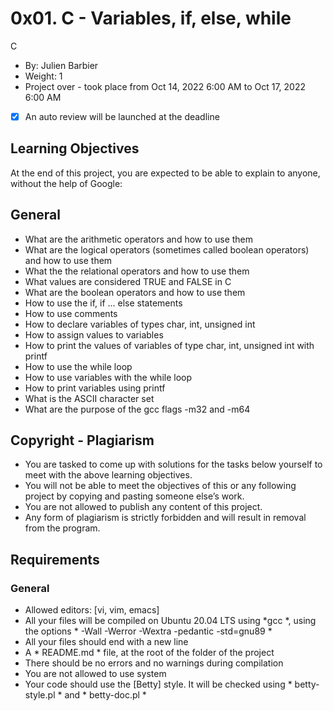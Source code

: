 # 0x01. C - Variables, if, else, while
C
 - By: Julien Barbier
 - Weight: 1
 - Project over - took place from Oct 14, 2022 6:00 AM to Oct 17, 2022 6:00 AM
 -[X] An auto review will be launched at the deadline
 
 ## Learning Objectives
 
At the end of this project, you are expected to be able to explain to anyone, without the help of Google:

## General
- What are the arithmetic operators and how to use them
- What are the logical operators (sometimes called boolean operators) and how to use them
- What the the relational operators and how to use them
- What values are considered TRUE and FALSE in C
- What are the boolean operators and how to use them
- How to use the if, if ... else statements
- How to use comments
- How to declare variables of types char, int, unsigned int
- How to assign values to variables
- How to print the values of variables of type char, int, unsigned int with printf
- How to use the while loop
- How to use variables with the while loop
- How to print variables using printf
- What is the ASCII character set
- What are the purpose of the gcc flags -m32 and -m64
## Copyright - Plagiarism
- You are tasked to come up with solutions for the tasks below yourself to meet with the above learning objectives.
- You will not be able to meet the objectives of this or any following project by copying and pasting someone else’s work.
- You are not allowed to publish any content of this project.
- Any form of plagiarism is strictly forbidden and will result in removal from the program.
## Requirements
### General
- Allowed editors: [vi, vim, emacs]
- All your files will be compiled on Ubuntu 20.04 LTS using *gcc *, using the options * -Wall -Werror -Wextra -pedantic -std=gnu89 *
- All your files should end with a new line
- A * README.md * file, at the root of the folder of the project
- There should be no errors and no warnings during compilation
- You are not allowed to use system
- Your code should use the [Betty] style. It will be checked using * betty-style.pl * and * betty-doc.pl * 
